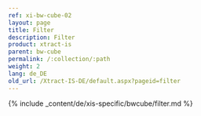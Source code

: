 ```yaml
---
ref: xi-bw-cube-02
layout: page
title: Filter
description: Filter
product: xtract-is
parent: bw-cube
permalink: /:collection/:path
weight: 2
lang: de_DE
old_url: /Xtract-IS-DE/default.aspx?pageid=filter
---
```

{% include _content/de/xis-specific/bwcube/filter.md %}
